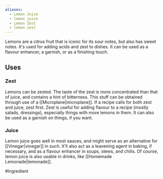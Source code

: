```yaml
---
aliases:
  - Lemon Juice
  - lemon juice
  - Lemon Zest
  - lemon zest
---
```


Lemons are a citrus fruit that is iconic for its sour notes, but also has sweet notes. It's used for adding acids and zest to dishes. It can be used as a flavour enhancer, a garnish, or as a finishing touch.

## Uses
### Zest
Lemons can be zested. The taste of the zest is more concentrated than that of juice, and contains a hint of bitterness. This stuff can be obtained through use of a [[Microplane|microplane]]. If a recipe calls for both zest and juice, zest first.
Zest is useful for adding flavour to a recipe (mostly salads, dressings), especially things with more lemons in them. It can also be used as a garnish on things, if you want.
### Juice
Lemon juice goes well in most sauces, and might serve as an alternative for [[Vinegar|vinegar]] in such. It'll also act as a leavening agent in baking, if necessary, and as a flavour enhancer in soups, stews, and chilis. Of course, lemon juice is also usable in drinks, like [[Homemade Lemonade|lemonade]].

#Ingredient 